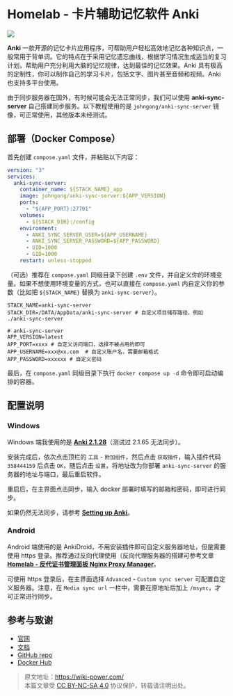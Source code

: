 # Homelab - 卡片辅助记忆软件 Anki

![](https://f004.backblazeb2.com/file/wiki-media/img/202306191745527.png)

**Anki** 一款开源的记忆卡片应用程序，可帮助用户轻松高效地记忆各种知识点，一般常用于背单词。它的特点在于采用记忆遗忘曲线，根据学习情况生成适当的复习计划，帮助用户充分利用大脑的记忆规律，达到最佳的记忆效果。Anki 具有极高的定制性，你可以制作自己的学习卡片，包括文字、图片甚至音频和视频。Anki 也支持多平台使用。

由于同步服务器在国外，有时候可能会无法正常同步，我们可以使用 **anki-sync-server** 自己搭建同步服务。以下教程使用的是 `johngong/anki-sync-server` 镜像，可正常使用，其他版本未经测试。

## 部署（Docker Compose）

首先创建 `compose.yaml` 文件，并粘贴以下内容：

```yaml title="compose.yaml"
version: "3"
services:
  anki-sync-server:
    container_name: ${STACK_NAME}_app
    image: johngong/anki-sync-server:${APP_VERSION}
    ports:
      - "${APP_PORT}:27701"
    volumes:
      - ${STACK_DIR}:/config
    environment:
      - ANKI_SYNC_SERVER_USER=${APP_USERNAME}
      - ANKI_SYNC_SERVER_PASSWORD=${APP_PASSWORD}
      - UID=1000
      - GID=1000
    restart: unless-stopped
```

（可选）推荐在 `compose.yaml` 同级目录下创建 `.env` 文件，并自定义你的环境变量。如果不想使用环境变量的方式，也可以直接在 `compose.yaml` 内自定义你的参数（比如把 `${STACK_NAME}` 替换为 `anki-sync-server`）。

```dotenv title=".env"
STACK_NAME=anki-sync-server
STACK_DIR=/DATA/AppData/anki-sync-server # 自定义项目储存路径，例如 ./anki-sync-server

# anki-sync-server
APP_VERSION=latest
APP_PORT=xxxx # 自定义访问端口，选择不被占用的即可
APP_USERNAME=xxx@xx.com  # 自定义账户名，需要邮箱格式
APP_PASSWORD=xxxxxx # 自定义密码
```

最后，在 `compose.yaml` 同级目录下执行 `docker compose up -d` 命令即可启动编排的容器。

## 配置说明

### Windows

Windows 端我使用的是 [**Anki 2.1.28**](https://github.com/ankitects/anki/releases/download/2.1.28/anki-2.1.28-windows.exe)（测试过 2.1.65 无法同步）。

安装完成后，依次点击顶栏的 `工具` - `附加组件`，然后点击 `获取插件`，输入插件代码 `358444159` 后点击 `OK`，随后点击 `设置`，将地址改为你部署 `anki-sync-server` 的服务器的地址与端口，最后重启软件。

重启后，在主界面点击同步，输入 docker 部署时填写的邮箱和密码，即可进行同步。

如果仍然无法同步，请参考 [**Setting up Anki**](https://github.com/ankicommunity/anki-sync-server/blob/develop/README.md#setting-up-anki)。

### Android

Android 端使用的是 AnkiDroid，不用安装插件即可自定义服务器地址，但是需要使用 https 登录。推荐通过反向代理使用（反向代理服务器的搭建可参考文章 [**Homelab - 反代证书管理面板 Nginx Proxy Manager**](https://wiki-power.com/Homelab-%E5%8F%8D%E4%BB%A3%E8%AF%81%E4%B9%A6%E7%AE%A1%E7%90%86%E9%9D%A2%E6%9D%BFNginxProxyManager/)。

可使用 https 登录后，在主界面选择 `Advanced` - `Custom sync server` 可配置自定义服务器。注意，在 `Media sync url` 一栏中，需要在原地址后加上 `/msync`，才可正常进行同步。

## 参考与致谢

- [官网](https://apps.ankiweb.net/)
- [文档](https://www.navidrome.org/docs/installation/docker/)
- [GitHub repo](https://github.com/ankicommunity/anki-sync-server)
- [Docker Hub](https://hub.docker.com/r/johngong/anki-sync-server)

> 原文地址：<https://wiki-power.com/>  
> 本篇文章受 [CC BY-NC-SA 4.0](https://creativecommons.org/licenses/by/4.0/deed.zh) 协议保护，转载请注明出处。
